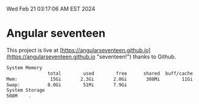 Wed Feb 21 03:17:06 AM EST 2024

# Angular seventeen


This project is live at [https://angularseventeen.github.io](https://angularseventeen.github.io "seventeen!") thanks to Github.

```bash
System Memory
               total        used        free      shared  buff/cache   available
Mem:            15Gi       2.3Gi       2.0Gi       308Mi        11Gi        12Gi
Swap:          8.0Gi        51Mi       7.9Gi
System Storage
508M	.
